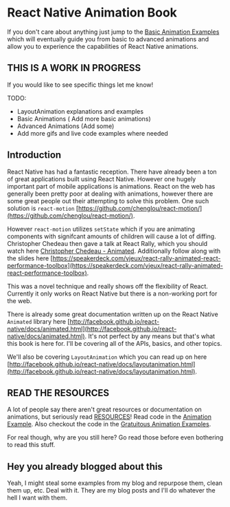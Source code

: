 # React Native Animation Book

If you don't care about anything just jump to the [Basic Animation Examples](BASICS.md) which will eventually guide you from basic to advanced animations and allow you to experience the capabilities of React Native animations.


## THIS IS A WORK IN PROGRESS

If you would like to see specific things let me know!

TODO:
* LayoutAnimation explanations and examples
* Basic Animations ( Add more basic animations)
* Advanced Animations (Add some)
* Add more gifs and live code examples where needed


## Introduction

React Native has had a fantastic reception. There have already been a ton of great applications built using React Native. However one hugely important part of mobile applications is animations. React on the web has generally been pretty poor at dealing with animations, however there are some great people out their attempting to solve this problem. One such solution is `react-motion` [https://github.com/chenglou/react-motion/](https://github.com/chenglou/react-motion/).

However `react-motion` utilizes `setState` which if you are animating components with signifcant amounts of children will cause a lot of diffing. Christopher Chedeau then gave a talk at React Rally, which you should watch here [Christopher Chedeau - Animated](https://www.youtube.com/watch?v=xtqUJVqpKNo). Additionally follow along with the slides here [https://speakerdeck.com/vjeux/react-rally-animated-react-performance-toolbox](https://speakerdeck.com/vjeux/react-rally-animated-react-performance-toolbox).

This was a novel technique and really shows off the flexibility of React. Currently it only works on React Native but there is a non-working port for the web.

There is already some great documentation written up on the React Native `Animated` library here [http://facebook.github.io/react-native/docs/animated.html](http://facebook.github.io/react-native/docs/animated.html). It's not perfect by any means but that's what this book is here for. I'll be covering all of the APIs, basics, and other topics.

We'll also be covering `LayoutAnimation` which you can read up on here [http://facebook.github.io/react-native/docs/layoutanimation.html](http://facebook.github.io/react-native/docs/layoutanimation.html).


## READ THE RESOURCES

A lot of people say there aren't great resources or documentation on animations, but seriously read [RESOURCES](RESOURCES.md)! Read code in the [Animation Example](https://github.com/facebook/react-native/blob/master/Examples/UIExplorer/AnimatedExample.js). Also checkout the code in the [Gratuitous Animation Examples](https://github.com/facebook/react-native/tree/master/Examples/UIExplorer/AnimatedGratuitousApp).

For real though, why are you still here? Go read those before even bothering to read this stuff.


## Hey you already blogged about this

Yeah, I might steal some examples from my blog and repurpose them, clean them up, etc. Deal with it. They are my blog posts and I'll do whatever the hell I want with them.